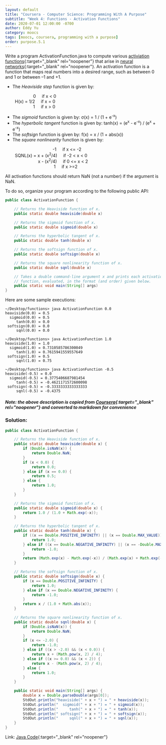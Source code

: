 ```yaml
---
layout: default
title: "Coursera - Computer Science: Programming With A Purpose"
subtitle: "Week 4: Functions - Activation Functions"
date: 2020-07-01 12:00:00 -0700
author: Eddy Yu
category: moocs
tags: [moocs, coursera, programming with a purpose]
order: purpose.5.1
---
```


Write a program ActivationFunction.java to compute various 
[activiation functions](https://en.wikipedia.org/wiki/Activation_function){:target="_blank" rel="noopener"} 
that arise in [neural networks](https://en.wikipedia.org/wiki/Artificial_neural_network){:target="_blank" rel="noopener"}. 
An activation function is a function that maps real numbers into a desired 
range, such as between 0 and 1 or between –1 and +1.

* The _Heaviside step_ function is given by:

&nbsp;&nbsp;&nbsp;&nbsp;&nbsp;&nbsp;&nbsp;&nbsp;&nbsp;&nbsp;&nbsp;&nbsp;&nbsp;&nbsp;&nbsp;&nbsp;&nbsp;&nbsp;&nbsp;&nbsp;&nbsp;&nbsp;&nbsp;0&nbsp;&nbsp;&nbsp;&nbsp;&nbsp;if x < 0<br/>
&nbsp;&nbsp;&nbsp;&nbsp;&nbsp;&nbsp;&nbsp;&nbsp;H(x) = 1/2&nbsp;&nbsp;&nbsp;&nbsp;&nbsp;if x = 0<br/>
&nbsp;&nbsp;&nbsp;&nbsp;&nbsp;&nbsp;&nbsp;&nbsp;&nbsp;&nbsp;&nbsp;&nbsp;&nbsp;&nbsp;&nbsp;&nbsp;&nbsp;&nbsp;&nbsp;&nbsp;&nbsp;&nbsp;&nbsp;1&nbsp;&nbsp;&nbsp;&nbsp;&nbsp;if x > 0

* The _sigmoid_ function is given by: σ(x) = 1 / (1 + e<sup>-x</sup>)
* The _hyperbolic tangent_ function is given by: tanh(x) = (e<sup>x</sup> - e<sup>-x</sup>) / (e<sup>x</sup> + e<sup>-x</sup>)
* The _softsign_ function is given by: f(x) = x / (1 + abs(x))
* The _square nonlinearity_ function is given by:

&nbsp;&nbsp;&nbsp;&nbsp;&nbsp;&nbsp;&nbsp;&nbsp;&nbsp;&nbsp;&nbsp;&nbsp;&nbsp;&nbsp;&nbsp;&nbsp;&nbsp;&nbsp;&nbsp;&nbsp;&nbsp;&nbsp;&nbsp;&nbsp;&nbsp;&nbsp;&nbsp;&nbsp;&nbsp;&nbsp;&nbsp;&nbsp;&nbsp;&nbsp;&nbsp;&nbsp;&nbsp;&nbsp;&nbsp;-1&nbsp;&nbsp;&nbsp;&nbsp;&nbsp;if x <= -2<br/>
&nbsp;&nbsp;&nbsp;&nbsp;&nbsp;&nbsp;&nbsp;&nbsp;SQNL(x) = x + (x<sup>2</sup>/4)&nbsp;&nbsp;&nbsp;&nbsp;&nbsp;if -2 < x < 0<br/>
&nbsp;&nbsp;&nbsp;&nbsp;&nbsp;&nbsp;&nbsp;&nbsp;&nbsp;&nbsp;&nbsp;&nbsp;&nbsp;&nbsp;&nbsp;&nbsp;&nbsp;&nbsp;&nbsp;&nbsp;&nbsp;&nbsp;&nbsp;&nbsp;&nbsp;&nbsp;&nbsp;x - (x<sup>2</sup>/4)&nbsp;&nbsp;&nbsp;&nbsp;&nbsp;if 0 <= x < 2<br/>
&nbsp;&nbsp;&nbsp;&nbsp;&nbsp;&nbsp;&nbsp;&nbsp;&nbsp;&nbsp;&nbsp;&nbsp;&nbsp;&nbsp;&nbsp;&nbsp;&nbsp;&nbsp;&nbsp;&nbsp;&nbsp;&nbsp;&nbsp;&nbsp;&nbsp;&nbsp;&nbsp;&nbsp;&nbsp;&nbsp;&nbsp;&nbsp;&nbsp;&nbsp;&nbsp;&nbsp;&nbsp;&nbsp;&nbsp;&nbsp;1&nbsp;&nbsp;&nbsp;&nbsp;&nbsp;if x >=2
          
All activation functions should return NaN (not a number) if the argument is NaN.

To do so, organize your program according to the following public API:
```java
public class ActivationFunction {

    // Returns the Heaviside function of x.
    public static double heaviside(double x)

    // Returns the sigmoid function of x.
    public static double sigmoid(double x)

    // Returns the hyperbolic tangent of x.
    public static double tanh(double x)

    // Returns the softsign function of x.
    public static double softsign(double x)

    // Returns the square nonlinearity function of x.
    public static double sqnl(double x)

    // Takes a double command-line argument x and prints each activation
    // function, evaluated, in the format (and order) given below.
    public static void main(String[] args)
}
```

Here are some sample executions:

```
~/Desktop/functions> java ActivationFunction 0.0
heaviside(0.0) = 0.5
  sigmoid(0.0) = 0.5
     tanh(0.0) = 0.0
 softsign(0.0) = 0.0
     sqnl(0.0) = 0.0

~/Desktop/functions> java ActivationFunction 1.0
heaviside(1.0) = 1.0
  sigmoid(1.0) = 0.7310585786300049
     tanh(1.0) = 0.7615941559557649
 softsign(1.0) = 0.5
     sqnl(1.0) = 0.75

~/Desktop/functions> java ActivationFunction -0.5
heaviside(-0.5) = 0.0
  sigmoid(-0.5) = 0.3775406687981454
     tanh(-0.5) = -0.4621171572600098
 softsign(-0.5) = -0.3333333333333333
     sqnl(-0.5) = -0.4375
```

##### Note: the above description is copied from [Coursera](https://coursera.cs.princeton.edu/introcs/assignments/functions/specification.php){:target="_blank" rel="noopener"} and converted to markdown for convenience

### Solution:
```java
public class ActivationFunction {

    // Returns the Heaviside function of x.
    public static double heaviside(double x) {
        if (Double.isNaN(x)) {
            return Double.NaN;
        }
        if (x < 0.0) {
            return 0.0;
        } else if (x == 0.0) {
            return 0.5;
        } else {
            return 1.0;
        }
    }

    // Returns the sigmoid function of x.
    public static double sigmoid(double x) {
        return 1.0 / (1.0 + Math.exp(-x));
    }

    // Returns the hyperbolic tangent of x.
    public static double tanh(double x) {
        if ((x == Double.POSITIVE_INFINITY) || (x == Double.MAX_VALUE)) {
            return 1.0;
        } else if ((x == Double.NEGATIVE_INFINITY) || (x == -Double.MAX_VALUE)) {
            return -1.0;
        }
        return (Math.exp(x) - Math.exp(-x)) / (Math.exp(x) + Math.exp(-x));
    }

    // Returns the softsign function of x.
    public static double softsign(double x) {
        if (x == Double.POSITIVE_INFINITY) {
            return 1.0;
        } else if (x == Double.NEGATIVE_INFINITY) {
            return -1.0;
        }
        return x / (1.0 + Math.abs(x));
    }

    // Returns the square nonlinearity function of x.
    public static double sqnl(double x) {
        if (Double.isNaN(x)) {
            return Double.NaN;
        }
        if (x <= -2.0) {
            return -1.0;
        } else if ((x > -2.0) && (x < 0.0)) {
            return x + (Math.pow(x, 2) / 4);
        } else if ((x >= 0.0) && (x < 2)) {
            return x - (Math.pow(x, 2) / 4);
        } else {
            return 1.0;
        }
    }

    public static void main(String[] args) {
        double x = Double.parseDouble(args[0]);
        StdOut.println("heaviside(" + x + ") = " + heaviside(x));
        StdOut.println("  sigmoid(" + x + ") = " + sigmoid(x));
        StdOut.println("     tanh(" + x + ") = " + tanh(x));
        StdOut.println(" softsign(" + x + ") = " + softsign(x));
        StdOut.println("     sqnl(" + x + ") = " + sqnl(x));
    }
}
``` 
Link: [Java Code](https://github.com/eddycyu/programming-with-a-purpose/blob/master/src/ActivationFunction.java){:target="_blank" rel="noopener"}
